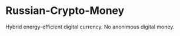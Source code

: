 Russian-Crypto-Money
====================

Hybrid energy-efficient digital currency. No anonimous digital money.
